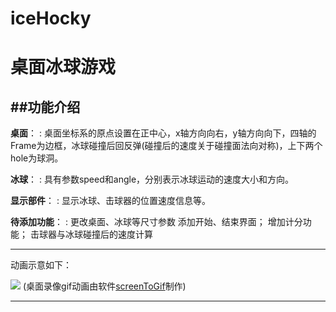 # iceHocky

桌面冰球游戏 
=



##功能介绍
----------
**桌面**：
: 桌面坐标系的原点设置在正中心，x轴方向向右，y轴方向向下，四轴的Frame为边框，冰球碰撞后回反弹(碰撞后的速度关于碰撞面法向对称)，上下两个hole为球洞。

**冰球**：
: 具有参数speed和angle，分别表示冰球运动的速度大小和方向。

**显示部件**：
: 显示冰球、击球器的位置速度信息等。

**待添加功能**：
:  更改桌面、冰球等尺寸参数
添加开始、结束界面；
增加计分功能；
击球器与冰球碰撞后的速度计算

----------
动画示意如下：

![](http://images2015.cnblogs.com/blog/1070222/201612/1070222-20161222172931276-1285608522.gif)
(桌面录像gif动画由软件[screenToGif](http://pan.baidu.com/s/1c2LVOPi)制作)

----------
